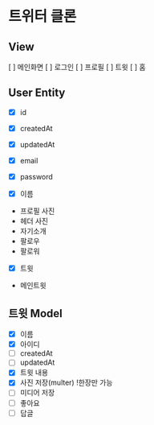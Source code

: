 # 트위터 클론

 ## View

 [ ] 메인화면
 [ ] 로그인
 [ ] 프로필
 [ ] 트윗
 [ ] 홈

 ## User Entity
 - [x] id
 - [x] createdAt
 - [x] updatedAt
 - [x] email
 - [x] password

 - [x] 이름
 - 프로필 사진
 - 헤더 사진
 - 자기소개
 - 팔로우
 - 팔로워
 - [x] 트윗
 - 메인트윗

 ## 트윗 Model
 - [x] 이름
 - [x] 아이디
 - [ ] createdAt
 - [ ] updatedAt
 - [x] 트윗 내용
 - [x] 사진 저장(multer) !한장만 가능
 - [ ] 미디어 저장
 - [ ] 좋아요
 - [ ] 답글
